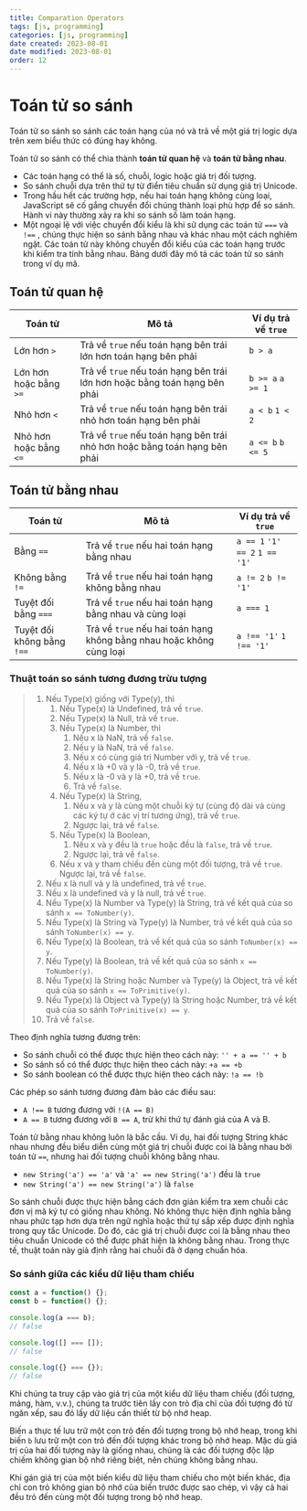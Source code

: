 ```yaml
---
title: Comparation Operators
tags: [js, programming]
categories: [js, programming]
date created: 2023-08-01
date modified: 2023-08-01
order: 12
---
```


# Toán tử so sánh

Toán tử so sánh so sánh các toán hạng của nó và trả về một giá trị logic dựa trên xem biểu thức có đúng hay không.

Toán tử so sánh có thể chia thành **toán tử quan hệ** và **toán tử bằng nhau**.

- Các toán hạng có thể là số, chuỗi, logic hoặc giá trị đối tượng.
- So sánh chuỗi dựa trên thứ tự từ điển tiêu chuẩn sử dụng giá trị Unicode.
- Trong hầu hết các trường hợp, nếu hai toán hạng không cùng loại, JavaScript sẽ cố gắng chuyển đổi chúng thành loại phù hợp để so sánh. Hành vi này thường xảy ra khi so sánh số làm toán hạng.
- Một ngoại lệ với việc chuyển đổi kiểu là khi sử dụng các toán tử ` === ` và ` !== ` , chúng thực hiện so sánh bằng nhau và khác nhau một cách nghiêm ngặt. Các toán tử này không chuyển đổi kiểu của các toán hạng trước khi kiểm tra tính bằng nhau. Bảng dưới đây mô tả các toán tử so sánh trong ví dụ mã.

## Toán tử quan hệ

| Toán tử   | Mô tả                                          | Ví dụ trả về `true` |
| ---------- | --------------------------------------------- | ------------------ |
| Lớn hơn `>`      | Trả về `true` nếu toán hạng bên trái lớn hơn toán hạng bên phải       | `b > a`            |
| Lớn hơn hoặc bằng `>=` | Trả về `true` nếu toán hạng bên trái lớn hơn hoặc bằng toán hạng bên phải | `b >= a` `a >= 1`  |
| Nhỏ hơn `<`      | Trả về `true` nếu toán hạng bên trái nhỏ hơn toán hạng bên phải       | `a < b` `1 < 2`    |
| Nhỏ hơn hoặc bằng `<=` | Trả về `true` nếu toán hạng bên trái nhỏ hơn hoặc bằng toán hạng bên phải | `a <= b` `b <= 5`  |

## Toán tử bằng nhau

| Toán tử   | Mô tả                                    | Ví dụ trả về `true`             |
| ------------ | --------------------------------------- | ------------------------------ |
| Bằng `==`    | Trả về `true` nếu hai toán hạng bằng nhau | `a == 1` `'1' == 2` `1 == '1'` |
| Không bằng `!=`  | Trả về `true` nếu hai toán hạng không bằng nhau | `a != 2` `b != '1'`            |
| Tuyệt đối bằng ` === `   | Trả về `true` nếu hai toán hạng bằng nhau và cùng loại   | `a === 1`                      |
| Tuyệt đối không bằng ` !== ` | Trả về `true` nếu hai toán hạng không bằng nhau hoặc không cùng loại | `a !== '1'` `1 !== '1'`        |

### Thuật toán so sánh tương đương trừu tượng

> 1. Nếu Type(x) giống với Type(y), thì
>    1. Nếu Type(x) là Undefined, trả về `true`.
>    2. Nếu Type(x) là Null, trả về `true`.
>    3. Nếu Type(x) là Number, thì
>       1. Nếu x là NaN, trả về `false`.
>       2. Nếu y là NaN, trả về `false`.
>       3. Nếu x có cùng giá trị Number với y, trả về `true`.
>       4. Nếu x là +0 và y là -0, trả về `true`.
>       5. Nếu x là -0 và y là +0, trả về `true`.
>       6. Trả về `false`.
>    4. Nếu Type(x) là String,
>       1. Nếu x và y là cùng một chuỗi ký tự (cùng độ dài và cùng các ký tự ở các vị trí tương ứng), trả về `true`.
>       2. Ngược lại, trả về `false`.
>    5. Nếu Type(x) là Boolean,
>       1. Nếu x và y đều là `true` hoặc đều là `false`, trả về `true`.
>       2. Ngược lại, trả về `false`.
>    6. Nếu x và y tham chiếu đến cùng một đối tượng, trả về `true`. Ngược lại, trả về `false`.
> 2. Nếu x là null và y là undefined, trả về `true`.
> 3. Nếu x là undefined và y là null, trả về `true`.
> 4. Nếu Type(x) là Number và Type(y) là String, trả về kết quả của so sánh `x == ToNumber(y)`.
> 5. Nếu Type(x) là String và Type(y) là Number, trả về kết quả của so sánh `ToNumber(x) == y`.
> 6. Nếu Type(x) là Boolean, trả về kết quả của so sánh `ToNumber(x) == y`.
> 7. Nếu Type(y) là Boolean, trả về kết quả của so sánh `x == ToNumber(y)`.
> 8. Nếu Type(x) là String hoặc Number và Type(y) là Object, trả về kết quả của so sánh `x == ToPrimitive(y)`.
> 9. Nếu Type(x) là Object và Type(y) là String hoặc Number, trả về kết quả của so sánh `ToPrimitive(x) == y`.
> 10. Trả về `false`.

Theo định nghĩa tương đương trên:

- So sánh chuỗi có thể được thực hiện theo cách này: `'' + a == '' + b`
- So sánh số có thể được thực hiện theo cách này: `+a == +b`
- So sánh boolean có thể được thực hiện theo cách này: `!a == !b`

Các phép so sánh tương đương đảm bảo các điều sau:

- `A !== B` tương đương với `!(A == B)`
- `A == B` tương đương với `B == A`, trừ khi thứ tự đánh giá của A và B.

Toán tử bằng nhau không luôn là bắc cầu. Ví dụ, hai đối tượng String khác nhau nhưng đều biểu diễn cùng một giá trị chuỗi được coi là bằng nhau bởi toán tử ` == `, nhưng hai đối tượng chuỗi không bằng nhau.

- `new String('a') == 'a'` và `'a' == new String('a')` đều là `true`
- `new String('a') == new String('a')` là `false`

So sánh chuỗi được thực hiện bằng cách đơn giản kiểm tra xem chuỗi các đơn vị mã ký tự có giống nhau không. Nó không thực hiện định nghĩa bằng nhau phức tạp hơn dựa trên ngữ nghĩa hoặc thứ tự sắp xếp được định nghĩa trong quy tắc Unicode. Do đó, các giá trị chuỗi được coi là bằng nhau theo tiêu chuẩn Unicode có thể được phát hiện là không bằng nhau. Trong thực tế, thuật toán này giả định rằng hai chuỗi đã ở dạng chuẩn hóa.

### So sánh giữa các kiểu dữ liệu tham chiếu

```js
const a = function() {};
const b = function() {};

console.log(a === b);
// false

console.log([] === []);
// false

console.log({} === {});
// false
```

Khi chúng ta truy cập vào giá trị của một kiểu dữ liệu tham chiếu (đối tượng, mảng, hàm, v.v.), chúng ta trước tiên lấy con trỏ địa chỉ của đối tượng đó từ ngăn xếp, sau đó lấy dữ liệu cần thiết từ bộ nhớ heap.

Biến `a` thực tế lưu trữ một con trỏ đến đối tượng trong bộ nhớ heap, trong khi biến `b` lưu trữ một con trỏ đến đối tượng khác trong bộ nhớ heap. Mặc dù giá trị của hai đối tượng này là giống nhau, chúng là các đối tượng độc lập chiếm không gian bộ nhớ riêng biệt, nên chúng không bằng nhau.

Khi gán giá trị của một biến kiểu dữ liệu tham chiếu cho một biến khác, địa chỉ con trỏ không gian bộ nhớ của biến trước được sao chép, vì vậy cả hai đều trỏ đến cùng một đối tượng trong bộ nhớ heap.
